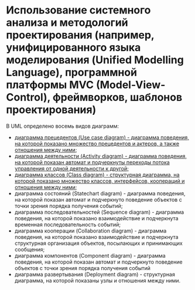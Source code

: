 # Использование системного анализа и методологий проектирования (например, унифицированного языка моделирования (Unified Modelling Language), программной платформы MVC (Model-View-Control), фреймворков, шаблонов проектирования)

В UML определено восемь видов диаграмм:
- [диаграмма прецедентов (Use case diagram) - диаграмма поведения, на которой показано множество прецедентов и актеров, а также отношения между ними](https://github.com/plyusninaEV/PM05/blob/main/%D0%BF%D1%80%D0%BE%D0%B5%D0%BA%D1%82%D0%B8%D1%80%D0%BE%D0%B2%D0%B0%D0%BD%D0%B8%D0%B5/UML_case.md);
- [диаграмма деятельности (Activity diagram) - диаграмма поведения, на которой показан автомат и подчеркнуты переходы потока управления от одной деятельности к другой;](https://github.com/plyusninaEV/PM05/blob/main/проектирование/UML_activity.md)
- [диаграмма классов (Class diagram) - структурная диаграмма, на которой показано множество классов, интерфейсов, коопераций и отношения между ними;](https://github.com/plyusninaEV/PM05/blob/main/проектирование/UML_case.md)
- диаграмма состояний (Statechart diagram) - диаграмма поведения, на которой показан автомат и подчеркнуто поведение объектов с точки зрения порядка получения событий;
- диаграмма последовательностей (Sequence diagram) - диаграмма поведения, на которой показано взаимодействие и подчеркнута временная последовательность событий;
- диаграмма кооперации (Collaboration diagram) - диаграмма поведения, на которой показано взаимодействие и подчеркнута структурная организация объектов, посылающих и принимающих сообщения;
- диаграмма компонентов (Component diagram) - диаграмма поведения, на которой показан автомат и подчеркнуто поведение объектов с точки зрения порядка получения событий
- диаграмма развертывания (Deployment diagram) - структурная диаграмма, на которой показаны узлы и отношения между ними.

